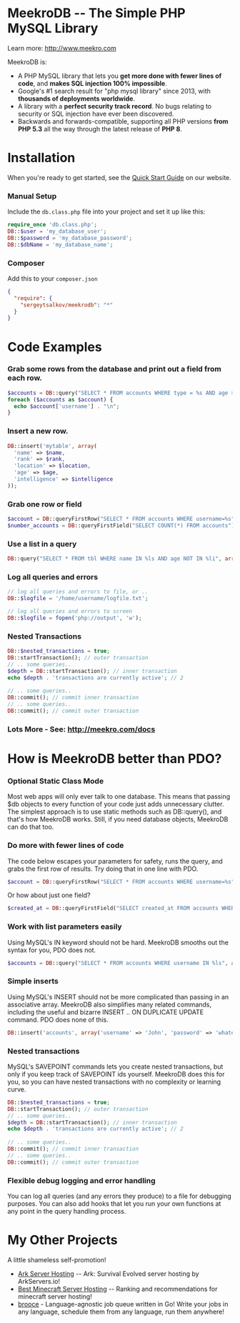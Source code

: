MeekroDB -- The Simple PHP MySQL Library
========
Learn more: http://www.meekro.com

MeekroDB is: 

* A PHP MySQL library that lets you **get more done with fewer lines of code**, and **makes SQL injection 100% impossible**.
* Google's #1 search result for "php mysql library" since 2013, with **thousands of deployments worldwide**.
* A library with a **perfect security track record**. No bugs relating to security or SQL injection have ever been discovered.
* Backwards and forwards-compatible, supporting all PHP versions **from PHP 5.3** all the way through the latest release of **PHP 8**.

Installation
========
When you're ready to get started, see the [Quick Start Guide](http://www.meekro.com/quickstart.php) on our website.

### Manual Setup
Include the `db.class.php` file into your project and set it up like this:

```php
require_once 'db.class.php';
DB::$user = 'my_database_user';
DB::$password = 'my_database_password';
DB::$dbName = 'my_database_name';
```

### Composer
Add this to your `composer.json`

```json
{
  "require": {
    "sergeytsalkov/meekrodb": "*"
  }
}
```

Code Examples
========
### Grab some rows from the database and print out a field from each row.

```php
$accounts = DB::query("SELECT * FROM accounts WHERE type = %s AND age > %i", $type, 15);
foreach ($accounts as $account) {
  echo $account['username'] . "\n";
}
```



### Insert a new row.

```php
DB::insert('mytable', array(
  'name' => $name,
  'rank' => $rank,
  'location' => $location,
  'age' => $age,
  'intelligence' => $intelligence
));
```
    
### Grab one row or field

```php
$account = DB::queryFirstRow("SELECT * FROM accounts WHERE username=%s", 'Joe');
$number_accounts = DB::queryFirstField("SELECT COUNT(*) FROM accounts");
```

### Use a list in a query
```php
DB::query("SELECT * FROM tbl WHERE name IN %ls AND age NOT IN %li", array('John', 'Bob'), array(12, 15));
```

### Log all queries and errors
```php
// log all queries and errors to file, or ..
DB::$logfile = '/home/username/logfile.txt';

// log all queries and errors to screen
DB::$logfile = fopen('php://output', 'w');
```

### Nested Transactions
```php
DB::$nested_transactions = true;
DB::startTransaction(); // outer transaction
// .. some queries..
$depth = DB::startTransaction(); // inner transaction
echo $depth . 'transactions are currently active'; // 2
 
// .. some queries..
DB::commit(); // commit inner transaction
// .. some queries..
DB::commit(); // commit outer transaction
```
    
### Lots More - See: http://meekro.com/docs

    
How is MeekroDB better than PDO?
========
### Optional Static Class Mode
Most web apps will only ever talk to one database. This means that 
passing $db objects to every function of your code just adds unnecessary clutter. 
The simplest approach is to use static methods such as DB::query(), and that's how 
MeekroDB works. Still, if you need database objects, MeekroDB can do that too.

### Do more with fewer lines of code
The code below escapes your parameters for safety, runs the query, and grabs 
the first row of results. Try doing that in one line with PDO.

```php
$account = DB::queryFirstRow("SELECT * FROM accounts WHERE username=%s", 'Joe');
```

Or how about just one field?

```php
$created_at = DB::queryFirstField("SELECT created_at FROM accounts WHERE username=%s", 'Joe');
```

### Work with list parameters easily
Using MySQL's IN keyword should not be hard. MeekroDB smooths out the syntax for you, 
PDO does not.

```php
$accounts = DB::query("SELECT * FROM accounts WHERE username IN %ls", array('Joe', 'Frank'));
```


### Simple inserts
Using MySQL's INSERT should not be more complicated than passing in an 
associative array. MeekroDB also simplifies many related commands, including 
the useful and bizarre INSERT .. ON DUPLICATE UPDATE command. PDO does none of this.

```php
DB::insert('accounts', array('username' => 'John', 'password' => 'whatever'));
```

### Nested transactions
MySQL's SAVEPOINT commands lets you create nested transactions, but only 
if you keep track of SAVEPOINT ids yourself. MeekroDB does this for you, 
so you can have nested transactions with no complexity or learning curve.

```php
DB::$nested_transactions = true;
DB::startTransaction(); // outer transaction
// .. some queries..
$depth = DB::startTransaction(); // inner transaction
echo $depth . 'transactions are currently active'; // 2
 
// .. some queries..
DB::commit(); // commit inner transaction
// .. some queries..
DB::commit(); // commit outer transaction
```

### Flexible debug logging and error handling
You can log all queries (and any errors they produce) to a file for debugging purposes. You can also add hooks that let you run your own functions at any point in the query handling process.


My Other Projects
========
A little shameless self-promotion!

  * [Ark Server Hosting](https://arkservers.io) -- Ark: Survival Evolved server hosting by ArkServers.io!
  * [Best Minecraft Server Hosting](https://bestminecraft.org) -- Ranking and recommendations for minecraft server hosting!
  * [brooce](https://github.com/SergeyTsalkov/brooce) - Language-agnostic job queue written in Go! Write your jobs in any language, schedule them from any language, run them anywhere!
